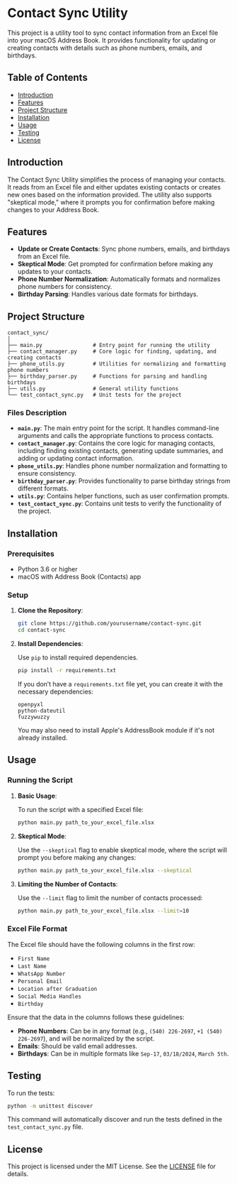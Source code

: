 # Contact Sync Utility

This project is a utility tool to sync contact information from an Excel file into your macOS Address Book. It provides functionality for updating or creating contacts with details such as phone numbers, emails, and birthdays.

## Table of Contents
- [Introduction](#introduction)
- [Features](#features)
- [Project Structure](#project-structure)
- [Installation](#installation)
- [Usage](#usage)
- [Testing](#testing)
- [License](#license)

## Introduction

The Contact Sync Utility simplifies the process of managing your contacts. It reads from an Excel file and either updates existing contacts or creates new ones based on the information provided. The utility also supports "skeptical mode," where it prompts you for confirmation before making changes to your Address Book.

## Features

- **Update or Create Contacts**: Sync phone numbers, emails, and birthdays from an Excel file.
- **Skeptical Mode**: Get prompted for confirmation before making any updates to your contacts.
- **Phone Number Normalization**: Automatically formats and normalizes phone numbers for consistency.
- **Birthday Parsing**: Handles various date formats for birthdays.

## Project Structure

```
contact_sync/
│
├── main.py                # Entry point for running the utility
├── contact_manager.py     # Core logic for finding, updating, and creating contacts
├── phone_utils.py         # Utilities for normalizing and formatting phone numbers
├── birthday_parser.py     # Functions for parsing and handling birthdays
├── utils.py               # General utility functions
└── test_contact_sync.py   # Unit tests for the project
```

### Files Description

- **`main.py`**: The main entry point for the script. It handles command-line arguments and calls the appropriate functions to process contacts.
- **`contact_manager.py`**: Contains the core logic for managing contacts, including finding existing contacts, generating update summaries, and adding or updating contact information.
- **`phone_utils.py`**: Handles phone number normalization and formatting to ensure consistency.
- **`birthday_parser.py`**: Provides functionality to parse birthday strings from different formats.
- **`utils.py`**: Contains helper functions, such as user confirmation prompts.
- **`test_contact_sync.py`**: Contains unit tests to verify the functionality of the project.

## Installation

### Prerequisites

- Python 3.6 or higher
- macOS with Address Book (Contacts) app

### Setup

1. **Clone the Repository**:

    ```bash
    git clone https://github.com/yourusername/contact-sync.git
    cd contact-sync
    ```

2. **Install Dependencies**:

    Use `pip` to install required dependencies.

    ```bash
    pip install -r requirements.txt
    ```

    If you don’t have a `requirements.txt` file yet, you can create it with the necessary dependencies:

    ```plaintext
    openpyxl
    python-dateutil
    fuzzywuzzy
    ```
   
   You may also need to install Apple's AddressBook module if it's not already installed.

## Usage

### Running the Script

1. **Basic Usage**:

    To run the script with a specified Excel file:

    ```bash
    python main.py path_to_your_excel_file.xlsx
    ```

2. **Skeptical Mode**:

    Use the `--skeptical` flag to enable skeptical mode, where the script will prompt you before making any changes:

    ```bash
    python main.py path_to_your_excel_file.xlsx --skeptical
    ```

3. **Limiting the Number of Contacts**:

    Use the `--limit` flag to limit the number of contacts processed:

    ```bash
    python main.py path_to_your_excel_file.xlsx --limit=10
    ```

### Excel File Format

The Excel file should have the following columns in the first row:

- `First Name`
- `Last Name`
- `WhatsApp Number`
- `Personal Email`
- `Location after Graduation`
- `Social Media Handles`
- `Birthday`

Ensure that the data in the columns follows these guidelines:

- **Phone Numbers**: Can be in any format (e.g., `(540) 226-2697`, `+1 (540) 226-2697`), and will be normalized by the script.
- **Emails**: Should be valid email addresses.
- **Birthdays**: Can be in multiple formats like `Sep-17`, `03/18/2024`, `March 5th`.

## Testing

To run the tests:

```bash
python -m unittest discover
```

This command will automatically discover and run the tests defined in the `test_contact_sync.py` file.

## License

This project is licensed under the MIT License. See the [LICENSE](LICENSE) file for details.
